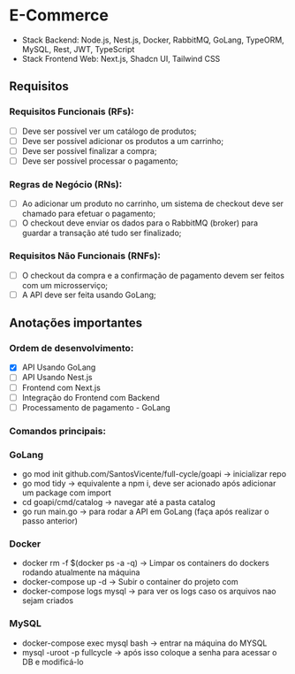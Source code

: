 # E-Commerce

- Stack Backend: Node.js, Nest.js, Docker, RabbitMQ, GoLang, TypeORM, MySQL, Rest, JWT, TypeScript
- Stack Frontend Web: Next.js, Shadcn UI, Tailwind CSS

## Requisitos

### Requisitos Funcionais (RFs):

- [ ] Deve ser possível ver um catálogo de produtos;
- [ ] Deve ser possível adicionar os produtos a um carrinho;
- [ ] Deve ser possível finalizar a compra;
- [ ] Deve ser possível processar o pagamento;

### Regras de Negócio (RNs):

- [ ] Ao adicionar um produto no carrinho, um sistema de checkout deve ser chamado
      para efetuar o pagamento;
- [ ] O checkout deve enviar os dados para o RabbitMQ (broker) para guardar a transação
      até tudo ser finalizado;

### Requisitos Não Funcionais (RNFs):

- [ ] O checkout da compra e a confirmação de pagamento devem ser feitos com um
      microsserviço;
- [ ] A API deve ser feita usando GoLang;

## Anotações importantes

### Ordem de desenvolvimento:

- [x] API Usando GoLang
- [ ] API Usando Nest.js
- [ ] Frontend com Next.js
- [ ] Integração do Frontend com Backend
- [ ] Processamento de pagamento - GoLang

### Comandos principais:

### GoLang

- go mod init github.com/SantosVicente/full-cycle/goapi -> inicializar repo
- go mod tidy -> equivalente a npm i, deve ser acionado após adicionar um package com import
- cd goapi/cmd/catalog -> navegar até a pasta catalog
- go run main.go -> para rodar a API em GoLang (faça após realizar o passo anterior)

### Docker

- docker rm -f $(docker ps -a -q) -> Limpar os containers do dockers rodando atualmente na máquina
- docker-compose up -d -> Subir o container do projeto com
- docker-compose logs mysql -> para ver os logs caso os arquivos nao sejam criados

### MySQL

- docker-compose exec mysql bash -> entrar na máquina do MYSQL
- mysql -uroot -p fullcycle -> após isso coloque a senha para acessar o DB e modificá-lo
